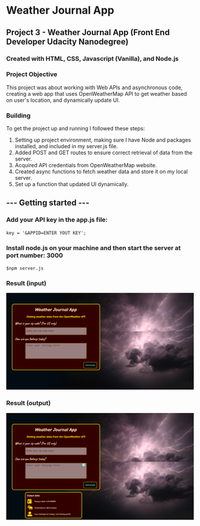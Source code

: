 # Weather Journal App

## Project 3 - Weather Journal App (Front End Developer Udacity Nanodegree)

### Created with HTML, CSS, Javascript (Vanilla), and Node.js


### Project Objective

This project was about working with Web APIs and asynchronous code, creating a web app that uses OpenWeatherMap API to get weather based on user's location, and dynamically update UI.

### Building
To get the project up and running I followed these steps:

1. Setting up project environment, making sure I have Node and packages installed, and included in my server.js file.
1. Added POST and GET routes to ensure correct retrieval of data from the server.
1. Acquired API credentials from OpenWeatherMap website.
1. Created async functions to fetch weather data and store it on my local server. 
1. Set up a function that updated UI dynamically.

## --- Getting started ---

### Add your API key in the app.js file:
    key = '&APPID=ENTER YOUT KEY';

### Install node.js on your machine and then start the server at port number: 3000
    $npm server.js

### Result (input)
<img src='screenshots/form.png'>

### Result (output)
<img src='screenshots/result.png'>


